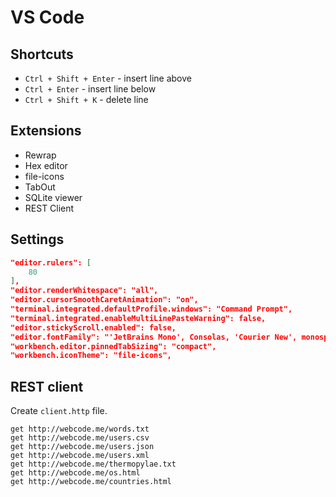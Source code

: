 # VS Code

## Shortcuts

- `Ctrl + Shift + Enter` - insert line above
- `Ctrl + Enter` - insert line below
- `Ctrl + Shift + K` - delete line

## Extensions

- Rewrap
- Hex editor
- file-icons
- TabOut
- SQLite viewer
- REST Client


## Settings 

```json
"editor.rulers": [
    80
],
"editor.renderWhitespace": "all",
"editor.cursorSmoothCaretAnimation": "on",
"terminal.integrated.defaultProfile.windows": "Command Prompt",
"terminal.integrated.enableMultiLinePasteWarning": false,
"editor.stickyScroll.enabled": false,
"editor.fontFamily": "'JetBrains Mono', Consolas, 'Courier New', monospace",
"workbench.editor.pinnedTabSizing": "compact",
"workbench.iconTheme": "file-icons",
```

## REST client

Create `client.http` file.  

```
get http://webcode.me/words.txt
get http://webcode.me/users.csv
get http://webcode.me/users.json
get http://webcode.me/users.xml
get http://webcode.me/thermopylae.txt
get http://webcode.me/os.html
get http://webcode.me/countries.html
```

